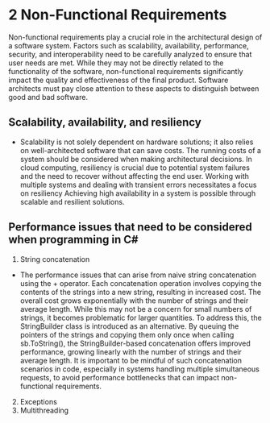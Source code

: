 # 2 Non-Functional Requirements
Non-functional requirements play a crucial role in the architectural design of a software system. Factors such as scalability, availability, performance, security, and interoperability need to be carefully analyzed to ensure that user needs are met. While they may not be directly related to the functionality of the software, non-functional requirements significantly impact the quality and effectiveness of the final product. Software architects must pay close attention to these aspects to distinguish between good and bad software.

## Scalability, availability, and resiliency
- Scalability is not solely dependent on hardware solutions; it also relies on well-architected software that can save costs. The running costs of a system should be considered when making architectural decisions. In cloud computing, resiliency is crucial due to potential system failures and the need to recover without affecting the end user. Working with multiple systems and dealing with transient errors necessitates a focus on resiliency Achieving high availability in a system is possible through scalable and resilient solutions. 

## Performance issues that need to be considered when programming in C#
1. String concatenation
- The performance issues that can arise from naive string concatenation using the + operator. Each concatenation operation involves copying the contents of the strings into a new string, resulting in increased cost. The overall cost grows exponentially with the number of strings and their average length. While this may not be a concern for small numbers of strings, it becomes problematic for larger quantities. To address this, the StringBuilder class is introduced as an alternative. By queuing the pointers of the strings and copying them only once when calling sb.ToString(), the StringBuilder-based concatenation offers improved performance, growing linearly with the number of strings and their average length. It is important to be mindful of such concatenation scenarios in code, especially in systems handling multiple simultaneous requests, to avoid performance bottlenecks that can impact non-functional requirements.
2. Exceptions
3. Multithreading